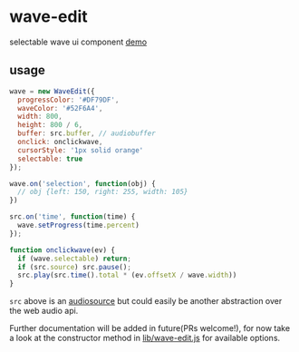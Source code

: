 # wave-edit

selectable wave ui component [demo](http://davejustice.com/wave-edit/)

## usage

``` js
wave = new WaveEdit({
  progressColor: '#DF79DF',
  waveColor: '#52F6A4',
  width: 800,
  height: 800 / 6,
  buffer: src.buffer, // audiobuffer
  onclick: onclickwave,
  cursorStyle: '1px solid orange'
  selectable: true
});

wave.on('selection', function(obj) {
  // obj {left: 150, right: 255, width: 105}
})

src.on('time', function(time) {
  wave.setProgress(time.percent)
});

function onclickwave(ev) {
  if (wave.selectable) return;
  if (src.source) src.pause();
  src.play(src.time().total * (ev.offsetX / wave.width))
}
```

`src` above is an [audiosource](https://npmjs.com/package/audiosource)
but could easily be another abstraction over the web audio api.

Further documentation will be added in future(PRs welcome!), for now take a look at the constructor
method in [lib/wave-edit.js](lib/wave-edit.js) for available options.
